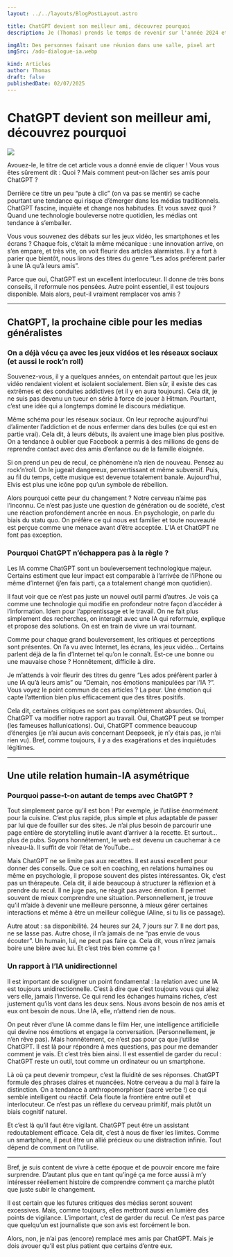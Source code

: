```yaml
---
layout: ../../layouts/BlogPostLayout.astro

title: ChatGPT devient son meilleur ami, découvrez pourquoi
description: Je (Thomas) prends le temps de revenir sur l'année 2024 et je vous parle un peu de ce que j'ai prévu pour l'année 2025 sur NX.

imgAlt: Des personnes faisant une réunion dans une salle, pixel art
imgSrc: /ado-dialogue-ia.webp

kind: Articles
author: Thomas
draft: false
publishedDate: 02/07/2025
---
```


# ChatGPT devient son meilleur ami, découvrez pourquoi

![](/ado-dialogue-ia.webp)

Avouez-le, le titre de cet article vous a donné envie de cliquer ! Vous vous êtes sûrement dit : Quoi ? Mais comment peut-on lâcher ses amis pour ChatGPT ?

Derrière ce titre un peu “pute à clic” (on va pas se mentir) se cache pourtant une tendance qui risque d’émerger dans les médias traditionnels. ChatGPT fascine, inquiète et change nos habitudes. Et vous savez quoi ? Quand une technologie bouleverse notre quotidien, les médias ont tendance à s’emballer.

Vous vous souvenez des débats sur les jeux vidéo, les smartphones et les écrans ? Chaque fois, c’était la même mécanique : une innovation arrive, on s’en empare, et très vite, on voit fleurir des articles alarmistes. Il y a fort à parier que bientôt, nous lirons des titres du genre “Les ados préfèrent parler à une IA qu’à leurs amis”.

Parce que oui, ChatGPT est un excellent interlocuteur. Il donne de très bons conseils, il reformule nos pensées. Autre point essentiel, il est toujours disponible. Mais alors, peut-il vraiment remplacer vos amis ?

---

## ChatGPT, la prochaine cible pour les medias généralistes

### On a déjà vécu ça avec les jeux vidéos et les réseaux sociaux (et aussi le rock’n roll)

Souvenez-vous, il y a quelques années, on entendait partout que les jeux vidéo rendaient violent et isolaient socialement. Bien sûr, il existe des cas extrêmes et des conduites addictives (et il y en aura toujours). Cela dit, je ne suis pas devenu un tueur en série à force de jouer à Hitman. Pourtant, c’est une idée qui a longtemps dominé le discours médiatique.

Même schéma pour les réseaux sociaux. On leur reproche aujourd’hui d’alimenter l’addiction et de nous enfermer dans des bulles (ce qui est en partie vrai). Cela dit, à leurs débuts, ils avaient une image bien plus positive. On a tendance à oublier que Facebook a permis à des millions de gens de reprendre contact avec des amis d’enfance ou de la famille éloignée.

Si on prend un peu de recul, ce phénomène n’a rien de nouveau. Pensez au rock’n’roll. On le jugeait dangereux, pervertissant et même subversif. Puis, au fil du temps, cette musique est devenue totalement banale. Aujourd’hui, Elvis est plus une icône pop qu’un symbole de rébellion.

Alors pourquoi cette peur du changement ? Notre cerveau n’aime pas l’inconnu. Ce n’est pas juste une question de génération ou de société, c’est une réaction profondément ancrée en nous. En psychologie, on parle du biais du statu quo. On préfère ce qui nous est familier et toute nouveauté est perçue comme une menace avant d’être acceptée. L’IA et ChatGPT ne font pas exception.


### Pourquoi ChatGPT n’échappera pas à la règle ?

Les IA comme ChatGPT sont un bouleversement technologique majeur. Certains estiment que leur impact est comparable à l’arrivée de l’iPhone ou même d’Internet (j’en fais parti, ça a totalement changé mon quotidien).

Il faut voir que ce n’est pas juste un nouvel outil parmi d’autres. Je vois ça comme une technologie qui modifie en profondeur notre façon d’accéder à l’information. Idem pour l’apprentissage et le travail. On ne fait plus simplement des recherches, on interagit avec une IA qui reformule, explique et propose des solutions. On est en train de vivre un vrai tournant.

Comme pour chaque grand bouleversement, les critiques et perceptions sont présentes. On l’a vu avec Internet, les écrans, les jeux vidéo… Certains parlent déjà de la fin d’Internet tel qu’on le connaît. Est-ce une bonne ou une mauvaise chose ? Honnêtement, difficile à dire.

Je m’attends à voir fleurir des titres du genre “Les ados préfèrent parler à une IA qu’à leurs amis” ou “Demain, nos émotions manipulées par l’IA ?”. Vous voyez le point commun de ces articles ? La peur. Une émotion qui capte l’attention bien plus efficacement que des titres positifs.

Cela dit, certaines critiques ne sont pas complètement absurdes. Oui, ChatGPT va modifier notre rapport au travail. Oui, ChatGPT peut se tromper (les fameuses hallunications). Oui, ChatGPT commence beaucoup d’énergies (je n’ai aucun avis concernant Deepseek, je n’y étais pas, je n’ai rien vu). Bref, comme toujours, il y a des exagérations et des inquiétudes légitimes.

---

## Une utile relation humain-IA asymétrique

### Pourquoi passe-t-on autant de temps avec ChatGPT ?

Tout simplement parce qu’il est bon ! Par exemple, je l’utilise énormément pour la cuisine. C’est plus rapide, plus simple et plus adaptable de passer par lui que de fouiller sur des sites. Je n’ai plus besoin de parcourir une page entière de storytelling inutile avant d’arriver à la recette. Et surtout… plus de pubs. Soyons honnêtement, le web est devenu un cauchemar à ce niveau-là. Il suffit de voir l’état de YouTube…

Mais ChatGPT ne se limite pas aux recettes. Il est aussi excellent pour donner des conseils. Que ce soit en coaching, en relations humaines ou même en psychologie, il propose souvent des pistes intéressantes. Ok, c’est pas un thérapeute. Cela dit, il aide beaucoup à structurer la réflexion et à prendre du recul. Il ne juge pas, ne réagit pas avec émotion. Il permet souvent de mieux comprendre une situation. Personnellement, je trouve qu’il m’aide à devenir une meilleure personne, à mieux gérer certaines interactions et même à être un meilleur collègue (Aline, si tu lis ce passage).

Autre atout : sa disponibilité. 24 heures sur 24, 7 jours sur 7. Il ne dort pas, ne se lasse pas. Autre chose, il n’a jamais de ne “pas envie de vous écouter”. Un humain, lui, ne peut pas faire ça. Cela dit, vous n’irez jamais boire une bière avec lui. Et c’est très bien comme ça !


### Un rapport à l’IA unidirectionnel

Il est important de souligner un point fondamental : la relation avec une IA est toujours unidirectionnelle. C’est à dire que c’est toujours vous qui allez vers elle, jamais l’inverse. Ce qui rend les échanges humains riches, c’est justement qu’ils vont dans les deux sens. Nous avons besoin de nos amis et eux ont besoin de nous. Une IA, elle, n’attend rien de nous.

On peut rêver d’une IA comme dans le film Her, une intelligence artificielle qui devine nos émotions et engage la conversation. (Personnellement, je n’en rêve pas). Mais honnêtement, ce n’est pas pour ça que j’utilise ChatGPT. Il est là pour répondre à mes questions, pas pour me demander comment je vais. Et c’est très bien ainsi. Il est essentiel de garder du recul : ChatGPT reste un outil, tout comme un ordinateur ou un smartphone.

Là où ça peut devenir trompeur, c’est la fluidité de ses réponses. ChatGPT formule des phrases claires et nuancées. Notre cerveau a du mal à faire la distinction. On a tendance à anthropomorphiser (sacré verbe !) ce qui semble intelligent ou réactif. Cela floute la frontière entre outil et interlocuteur. Ce n’est pas un réflexe du cerveau primitif, mais plutôt un biais cognitif naturel.

Et c’est là qu’il faut être vigilant. ChatGPT peut être un assistant redoutablement efficace. Cela dit, c’est à nous de fixer les limites. Comme un smartphone, il peut être un allié précieux ou une distraction infinie. Tout dépend de comment on l’utilise.

---

Bref, je suis content de vivre à cette époque et de pouvoir encore me faire surprendre. D’autant plus que en tant qu’ingé ça me force aussi à m’y intéresser réellement histoire de comprendre comment ça marche plutôt que juste subir le changement.

Il est certain que les futures critiques des médias seront souvent excessives. Mais, comme toujours, elles mettront aussi en lumière des points de vigilance. L’important, c’est de garder du recul. Ce n’est pas parce que quelqu’un est journaliste que son avis est forcément le bon.

Alors, non, je n’ai pas (encore) remplacé mes amis par ChatGPT. Mais je dois avouer qu’il est plus patient que certains d’entre eux.